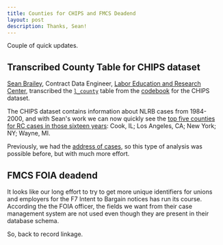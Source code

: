 ```yaml
---
title: Counties for CHIPS and FMCS Deadend
layout: post
description: Thanks, Sean!
---
```


Couple of quick updates.

## Transcribed County Table for CHIPS dataset

[Sean Brailey](https://www.linkedin.com/in/sean-brailey-a4ab49284), Contract Data Engineer, [Labor Education and Research Center](https://lerc.uoregon.edu/), transcribed the [`l_county`](https://labordata.bunkum.us/chips-11c5680/l_county) table from the [codebook](https://s3.amazonaws.com/NARAprodstorage/opastorage/live/1/8902/890201/content/arcmedia/electronic-records/rg-025/chips/113.1CL.pdf) for the CHIPS dataset.

The CHIPS dataset contains information about NLRB cases from
1984-2000, and with Sean's work we can now quickly see the [top five
counties for RC cases in those sixteen years](https://labordata.bunkum.us/chips-11c5680?sql=select%0D%0A++county_name+as+county%2C%0D%0A++alpha_state_code+as+state%2C%0D%0A++count%28*%29+as+rc_cases%0D%0Afrom%0D%0A++r_master%0D%0A++inner+join+l_county+on+county+%3D+county_number%0D%0A++and+state+%3D+numeric_state_code%0D%0A++and+ctype+%3D+%27RC%27%0D%0Agroup+by%0D%0A++county_number%2C%0D%0A++numeric_state_code%0D%0Aorder+by%0D%0A++count%28*%29+desc): Cook, IL; Los Angeles, CA; New York; NY; Wayne, MI.

Previously, we had the [address of cases](https://labordata.bunkum.us/chips-11c5680/r_address), so this type of analysis was
possible before, but with much more effort.

## FMCS FOIA deadend

It looks like our long effort to try to get more unique identifiers for unions and
employers for the F7 Intent to Bargain notices has run its course. According the the
FOIA officer, the fields we want from their case management system are not used
even though they are present in their database schema.

So, back to record linkage. 
